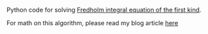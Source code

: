 Python code for solving [Fredholm integral equation of the first kind](https://en.wikipedia.org/wiki/Fredholm_integral_equation).

For math on this algorithm, please read my blog article [here](https://biophyenvpol.wordpress.com/2019/04/22/use-tikhonov-regularization-to-solve-fredholm-integral-equation/)
